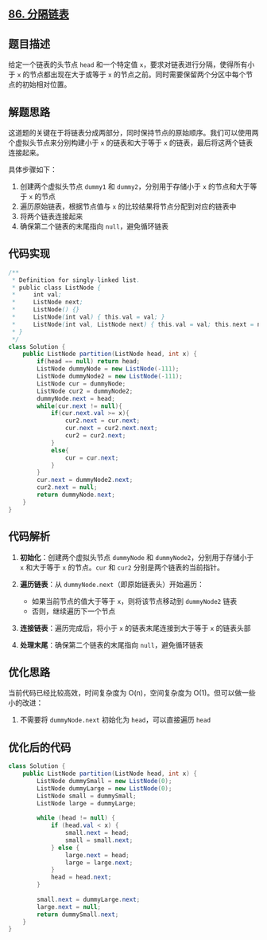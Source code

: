 ## [86. 分隔链表](https://leetcode.cn/problems/partition-list/)

## 题目描述

给定一个链表的头节点 `head` 和一个特定值 `x`，要求对链表进行分隔，使得所有小于 `x` 的节点都出现在大于或等于 `x` 的节点之前。同时需要保留两个分区中每个节点的初始相对位置。

## 解题思路

这道题的关键在于将链表分成两部分，同时保持节点的原始顺序。我们可以使用两个虚拟头节点来分别构建小于 `x` 的链表和大于等于 `x` 的链表，最后将这两个链表连接起来。

具体步骤如下：
1. 创建两个虚拟头节点 `dummy1` 和 `dummy2`，分别用于存储小于 `x` 的节点和大于等于 `x` 的节点
2. 遍历原始链表，根据节点值与 `x` 的比较结果将节点分配到对应的链表中
3. 将两个链表连接起来
4. 确保第二个链表的末尾指向 `null`，避免循环链表

## 代码实现

```java
/**
 * Definition for singly-linked list.
 * public class ListNode {
 *     int val;
 *     ListNode next;
 *     ListNode() {}
 *     ListNode(int val) { this.val = val; }
 *     ListNode(int val, ListNode next) { this.val = val; this.next = next; }
 * }
 */
class Solution {
    public ListNode partition(ListNode head, int x) {
        if(head == null) return head;
        ListNode dummyNode = new ListNode(-111);
        ListNode dummyNode2 = new ListNode(-111);
        ListNode cur = dummyNode;
        ListNode cur2 = dummyNode2;
        dummyNode.next = head;
        while(cur.next != null){
            if(cur.next.val >= x){
                cur2.next = cur.next;
                cur.next = cur2.next.next;
                cur2 = cur2.next;
            }
            else{
                cur = cur.next;
            }
        }
        cur.next = dummyNode2.next;
        cur2.next = null;
        return dummyNode.next;
    }
}
```

## 代码解析

1. **初始化**：创建两个虚拟头节点 `dummyNode` 和 `dummyNode2`，分别用于存储小于 `x` 和大于等于 `x` 的节点。`cur` 和 `cur2` 分别是两个链表的当前指针。

2. **遍历链表**：从 `dummyNode.next`（即原始链表头）开始遍历：
   - 如果当前节点的值大于等于 `x`，则将该节点移动到 `dummyNode2` 链表
   - 否则，继续遍历下一个节点

3. **连接链表**：遍历完成后，将小于 `x` 的链表末尾连接到大于等于 `x` 的链表头部

4. **处理末尾**：确保第二个链表的末尾指向 `null`，避免循环链表

## 优化思路

当前代码已经比较高效，时间复杂度为 O(n)，空间复杂度为 O(1)。但可以做一些小的改进：

1. 不需要将 `dummyNode.next` 初始化为 `head`，可以直接遍历 `head`

## 优化后的代码

```java
class Solution {
    public ListNode partition(ListNode head, int x) {
        ListNode dummySmall = new ListNode(0);
        ListNode dummyLarge = new ListNode(0);
        ListNode small = dummySmall;
        ListNode large = dummyLarge;
        
        while (head != null) {
            if (head.val < x) {
                small.next = head;
                small = small.next;
            } else {
                large.next = head;
                large = large.next;
            }
            head = head.next;
        }
        
        small.next = dummyLarge.next;
        large.next = null;
        return dummySmall.next;
    }
}
```
